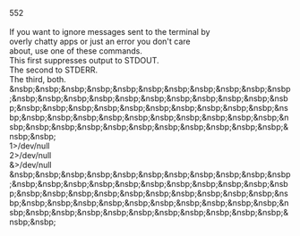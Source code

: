 552<br>
<br>
 If you want to ignore messages sent to the terminal by<br>
 overly chatty apps or just an error you don't care<br>
 about, use one of these commands.<br>
 This first suppresses output to STDOUT.<br>
 The second to STDERR.<br>
 The third, both.<br>
 &nsbp;&nsbp;&nsbp;&nsbp;&nsbp;&nsbp;&nsbp;&nsbp;&nsbp;&nsbp;&nsbp;&nsbp;&nsbp;&nsbp;&nsbp;&nsbp;&nsbp;&nsbp;&nsbp;&nsbp;&nsbp;&nsbp;&nsbp;&nsbp;&nsbp;&nsbp;&nsbp;&nsbp;&nsbp;&nsbp;&nsbp;&nsbp;&nsbp;&nsbp;&nsbp;&nsbp;&nsbp;&nsbp;&nsbp;&nsbp;&nsbp;&nsbp;&nsbp;&nsbp;&nsbp;&nsbp;&nsbp;&nsbp;&nsbp;&nsbp;&nsbp;&nsbp;&nsbp;&nsbp;&nsbp;&nsbp;<br>
 <command> 1>/dev/null<br>
 <command> 2>/dev/null<br>
 <command> &>/dev/null<br>
 &nsbp;&nsbp;&nsbp;&nsbp;&nsbp;&nsbp;&nsbp;&nsbp;&nsbp;&nsbp;&nsbp;&nsbp;&nsbp;&nsbp;&nsbp;&nsbp;&nsbp;&nsbp;&nsbp;&nsbp;&nsbp;&nsbp;&nsbp;&nsbp;&nsbp;&nsbp;&nsbp;&nsbp;&nsbp;&nsbp;&nsbp;&nsbp;&nsbp;&nsbp;&nsbp;&nsbp;&nsbp;&nsbp;&nsbp;&nsbp;&nsbp;&nsbp;&nsbp;&nsbp;&nsbp;&nsbp;&nsbp;&nsbp;&nsbp;&nsbp;&nsbp;&nsbp;&nsbp;&nsbp;&nsbp;&nsbp;